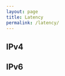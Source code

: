 ```yaml
---
layout: page
title: Latency
permalink: /latency/
---
```


## IPv4

<script src="https://atlas.ripe.net/resource/tracemon/tracemon-widget-main.js"></script>
<div id="place-here"></div>
<script>
    initTracemon(
        '#place-here',
        {}, // Tool options, see table below for more info
        { measurements:[27019379], defaultNumberOfDisplayedSources:12 } // Query options, see table below for more info
        );
</script>

## IPv6

<script src="https://atlas.ripe.net/resource/tracemon/tracemon-widget-main.js"></script>
<div id="place-here"></div>
<script>
    initTracemon(
        '#place-here',
        {}, // Tool options, see table below for more info
        { measurements:[27019380], defaultNumberOfDisplayedSources:12 } // Query options, see table below for more info
        );
</script>
